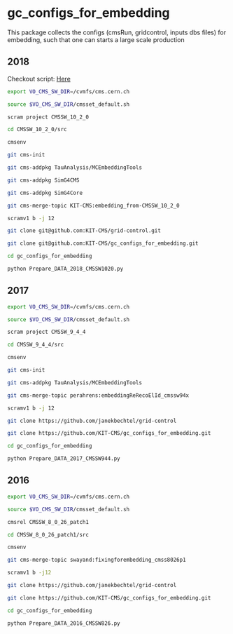 # gc_configs_for_embedding

This package collects the configs (cmsRun, gridcontrol, inputs dbs files) for embedding, such that one can starts a large scale production

## 2018 

Checkout script: [Here](scripts/checkout_2018.sh)

```sh
export VO_CMS_SW_DIR=/cvmfs/cms.cern.ch

source $VO_CMS_SW_DIR/cmsset_default.sh

scram project CMSSW_10_2_0

cd CMSSW_10_2_0/src

cmsenv

git cms-init

git cms-addpkg TauAnalysis/MCEmbeddingTools

git cms-addpkg SimG4CMS

git cms-addpkg SimG4Core

git cms-merge-topic KIT-CMS:embedding_from-CMSSW_10_2_0

scramv1 b -j 12

git clone git@github.com:KIT-CMS/grid-control.git

git clone git@github.com:KIT-CMS/gc_configs_for_embedding.git

cd gc_configs_for_embedding

python Prepare_DATA_2018_CMSSW1020.py
```

## 2017

```sh
export VO_CMS_SW_DIR=/cvmfs/cms.cern.ch

source $VO_CMS_SW_DIR/cmsset_default.sh

scram project CMSSW_9_4_4

cd CMSSW_9_4_4/src

cmsenv

git cms-init

git cms-addpkg TauAnalysis/MCEmbeddingTools

git cms-merge-topic perahrens:embeddingReRecoElId_cmssw94x

scramv1 b -j 12

git clone https://github.com/janekbechtel/grid-control

git clone https://github.com/KIT-CMS/gc_configs_for_embedding.git

cd gc_configs_for_embedding

python Prepare_DATA_2017_CMSSW944.py
```

## 2016

```sh
export VO_CMS_SW_DIR=/cvmfs/cms.cern.ch

source $VO_CMS_SW_DIR/cmsset_default.sh

cmsrel CMSSW_8_0_26_patch1

cd CMSSW_8_0_26_patch1/src

cmsenv

git cms-merge-topic swayand:fixingforembedding_cmss8026p1

scramv1 b -j12

git clone https://github.com/janekbechtel/grid-control

git clone https://github.com/KIT-CMS/gc_configs_for_embedding.git

cd gc_configs_for_embedding

python Prepare_DATA_2016_CMSSW826.py
```
